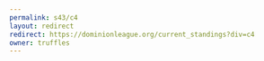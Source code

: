 ```yaml
---
permalink: s43/c4
layout: redirect
redirect: https://dominionleague.org/current_standings?div=c4
owner: truffles
---
```

